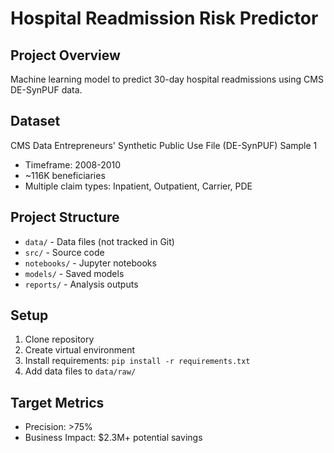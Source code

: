 # Hospital Readmission Risk Predictor

## Project Overview
Machine learning model to predict 30-day hospital readmissions using CMS DE-SynPUF data.

## Dataset
CMS Data Entrepreneurs' Synthetic Public Use File (DE-SynPUF) Sample 1
- Timeframe: 2008-2010
- ~116K beneficiaries
- Multiple claim types: Inpatient, Outpatient, Carrier, PDE

## Project Structure
- `data/` - Data files (not tracked in Git)
- `src/` - Source code
- `notebooks/` - Jupyter notebooks
- `models/` - Saved models
- `reports/` - Analysis outputs

## Setup
1. Clone repository
2. Create virtual environment
3. Install requirements: `pip install -r requirements.txt`
4. Add data files to `data/raw/`

## Target Metrics
- Precision: >75%
- Business Impact: $2.3M+ potential savings